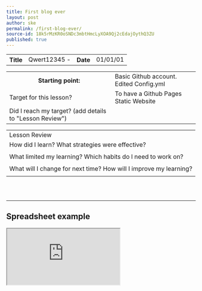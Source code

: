 ```yaml
---
title: First blog ever
layout: post
author: ske
permalink: /first-blog-ever/
source-id: 18k5rMzKR0oSNDc3mbtHmcLyXOA9Qj2cEdajOythQ3ZU
published: true
---
```

<table>
  <tr>
    <th>Title</th>
    <td>Qwert12345 -  </td>
    <th>Date</th>
    <td>01/01/01</td>
  </tr>
</table>


<table>
  <tr>
    <th>Starting point:</th>
    <td>Basic Github account. Edited Config.yml</td>
  </tr>
  <tr>
    <td>Target for this lesson?</td>
    <td>To have a Github Pages Static Website</td>
  </tr>
  <tr>
    <td>Did I reach my target? 
(add details to "Lesson Review")</td>
    <td></td>
  </tr>
</table>


<table>
  <tr>
    <td>Lesson Review</td>
  </tr>
  <tr>
    <td>How did I learn? What strategies were effective? </td>
  </tr>
  <tr>
    <td></td>
  </tr>
  <tr>
    <td>What limited my learning? Which habits do I need to work on? </td>
  </tr>
  <tr>
    <td></td>
  </tr>
  <tr>
    <td>What will I change for next time? How will I improve my learning?</td>
  </tr>
  <tr>
    <td></td>
  </tr>
</table>

<br>
<br>
<hr>

<h2> Spreadsheet example</h2>

<iframe src="https://docs.google.com/spreadsheets/d/e/2PACX-1vThC1o0x0PBneSW8De49N2S0OZczpAinEiGKt5LIA6b6Q7T5lsGFri8iy7jjoqhxG90wZocJuFGCAnn/pubhtml?widget=true&amp;headers=false"></iframe>


